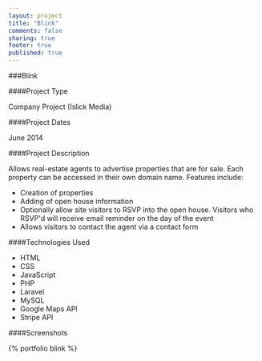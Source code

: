 ```yaml
---
layout: project
title: "Blink"
comments: false
sharing: true
footer: true
published: true
---
```


###Blink


####Project Type

Company Project (Islick Media)


####Project Dates

June 2014


####Project Description

Allows real-estate agents to advertise properties that are for sale. Each property can be accessed in their own domain name. Features include:

- Creation of properties
- Adding of open house information 
- Optionally allow site visitors to RSVP into the open house. Visitors who RSVP'd will receive email reminder on the day of the event
- Allows visitors to contact the agent via a contact form

####Technologies Used

- HTML
- CSS 
- JavaScript
- PHP 
- Laravel
- MySQL
- Google Maps API
- Stripe API


####Screenshots

{% portfolio blink %}

